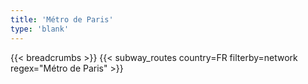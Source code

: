 ```yaml
---
title: 'Métro de Paris'
type: 'blank'
---
```


{{< breadcrumbs >}}
{{< subway_routes country=FR filterby=network regex="Métro de Paris" >}}
